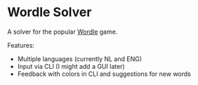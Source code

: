 # Wordle Solver
A solver for the popular [Wordle](https://www.nytimes.com/games/wordle/index.html) game.

Features:
* Multiple languages (currently NL and ENG)
* Input via CLI (I might add a GUI later)
* Feedback with colors in CLI and suggestions for new words